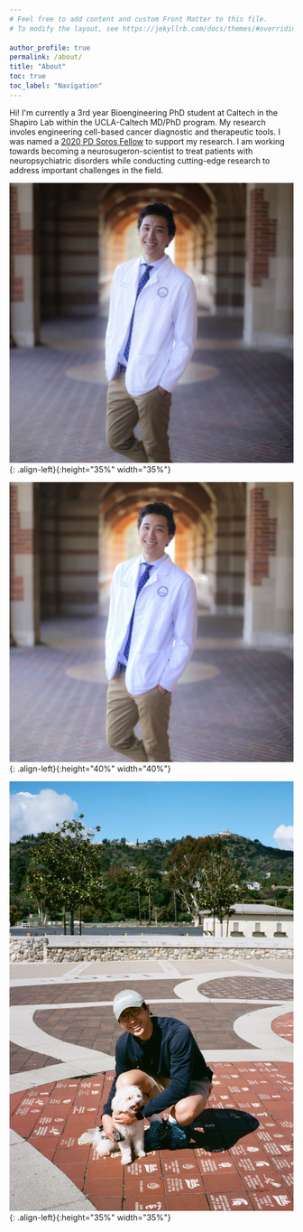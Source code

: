 ```yaml
---
# Feel free to add content and custom Front Matter to this file.
# To modify the layout, see https://jekyllrb.com/docs/themes/#overriding-theme-defaults

author_profile: true
permalink: /about/
title: "About"
toc: true
toc_label: "Navigation"
---
```


Hi! I'm currently a 3rd year Bioengineering PhD student at Caltech in the Shapiro Lab within the UCLA-Caltech MD/PhD program. My research involes engineering cell-based cancer diagnostic and therapeutic tools. I was named a [2020 PD Soros Fellow](https://www.pdsoros.org/meet-the-fellows/justin-lee) to support my research. I am working towards becoming a neurosugeron-scientist to treat patients with neuropsychiatric disorders while conducting cutting-edge research to address important challenges in the field. 

![image-left](/assets/images/whitecoat.jpg){: .align-left}{:height="35%" width="35%"}

![image-left](/assets/images/whitecoat2.jpg){: .align-left}{:height="40%" width="40%"}

![image-left](/assets/images/finn.jpg){: .align-left}{:height="35%" width="35%"}
